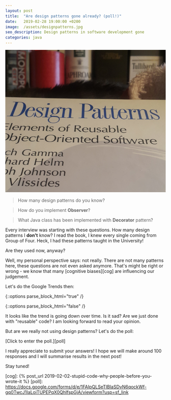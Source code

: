 ```yaml
---
layout: post
title:  "Are design patterns gone already? (poll!)"
date:   2019-02-28 19:00:00 +0200
image:  /assets/designpatterns.jpg
seo_description: Design patterns in software development gone 
categories: java
---
```


![Design Patterns book](/assets/designpatterns.jpg)

> How many design patterns do you know?

> How do you implement **Observer**?

> What Java class has been implemented with **Decorator** pattern?

Every interview was starting with these questions. How many design patterns I **don't** know? I read the book, I knew every single coming from Group of Four. Heck, I had these patterns taught in the University!

Are they used now, anyway?

<!-- more -->

Well, my personal perspective says: not really. There are not many patterns here, these questions are not even asked anymore. That's might be right or wrong - we know that many [cognitive biases][cog] are influencing our judgement.

Let's do the Google Trends then:

{::options parse_block_html="true" /}
  <script type="text/javascript" src="https://ssl.gstatic.com/trends_nrtr/1754_RC01/embed_loader.js"></script>
  <script type="text/javascript">
    trends.embed.renderExploreWidget("TIMESERIES", {"comparisonItem":[{"keyword":"design patterns","geo":"","time":"2004-01-01 2019-02-28"}],"category":0,"property":""}, {"exploreQuery":"date=all&q=design%20patterns","guestPath":"https://trends.google.com:443/trends/embed/"});
  </script>
{::options parse_block_html="false" /}

It looks like the trend is going down over time. Is it sad? Are we just done with "reusable" code? I am looking forward to read your opinion.

But are we really not using design patterns? Let's do the poll:

[Click to enter the poll.][poll]

I really appreciate to submit your answers! I hope we will make around 100 responses and I will summarise results in the next post!

Stay tuned!

[cog]: {% post_url 2019-02-02-stupid-code-why-people-before-you-wrote-it %}
[poll]: https://docs.google.com/forms/d/e/1FAIpQLSeTIBlaSDvN6qockWf-gq0TwcJ1IaLoiTUPEPqX0QhIfspGjA/viewform?usp=sf_link
